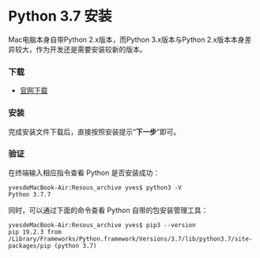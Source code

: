 # Python 3.7 安装

Mac电脑本身自带Python 2.x版本，而Python 3.x版本与Python 2.x版本本身差异较大，作为开发还是需要安装较新的版本。

### 下载
* [官网下载](https://www.python.org/downloads/mac-osx/)

### 安装
完成安装文件下载后，直接按照安装提示“**下一步**”即可。

### 验证
在终端输入相应指令查看 Python 是否安装成功：
```
yvesdeMacBook-Air:Resous_archive yves$ python3 -V
Python 3.7.7
```
同时，可以通过下面的命令查看 Python 自带的包安装管理工具：
```
yvesdeMacBook-Air:Resous_archive yves$ pip3 --version
pip 19.2.3 from /Library/Frameworks/Python.framework/Versions/3.7/lib/python3.7/site-packages/pip (python 3.7)
```